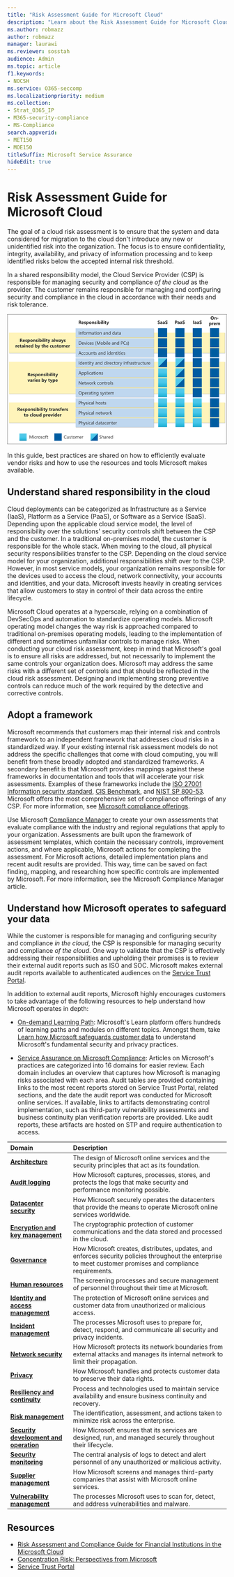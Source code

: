 ```yaml
---
title: "Risk Assessment Guide for Microsoft Cloud"
description: "Learn about the Risk Assessment Guide for Microsoft Cloud"
ms.author: robmazz
author: robmazz
manager: laurawi
ms.reviewer: sosstah
audience: Admin
ms.topic: article
f1.keywords:
- NOCSH
ms.service: O365-seccomp
ms.localizationpriority: medium
ms.collection:
- Strat_O365_IP
- M365-security-compliance
- MS-Compliance
search.appverid:
- MET150
- MOE150
titleSuffix: Microsoft Service Assurance
hideEdit: true
---
```


# Risk Assessment Guide for Microsoft Cloud

The goal of a cloud risk assessment is to ensure that the system and data considered for migration to the cloud don't introduce any new or unidentified risk into the organization. The focus is to ensure confidentiality, integrity, availability, and privacy of information processing and to keep identified risks below the accepted internal risk threshold.

In a shared responsibility model, the Cloud Service Provider (CSP) is responsible for managing security and compliance *of the cloud* as the provider. The customer remains responsible for managing and configuring security and compliance in the cloud in accordance with their needs and risk tolerance.

![Shared responsibility model.](../media/assurance-shared-responsibility-model.png)

In this guide, best practices are shared on how to efficiently evaluate vendor risks and how to use the resources and tools Microsoft makes available.

## Understand shared responsibility in the cloud

Cloud deployments can be categorized as Infrastructure as a Service (IaaS), Platform as a Service (PaaS), or Software as a Service (SaaS). Depending upon the applicable cloud service model, the level of responsibility over the solutions' security controls shift between the CSP and the customer. In a traditional on-premises model, the customer is responsible for the whole stack. When moving to the cloud, all physical security responsibilities transfer to the CSP. Depending on the cloud service model for your organization, additional responsibilities shift over to the CSP. However, in most service models, your organization remains responsible for the devices used to access the cloud, network connectivity, your accounts and identities, and your data. Microsoft invests heavily in creating services that allow customers to stay in control of their data across the entire lifecycle.

Microsoft Cloud operates at a hyperscale, relying on a combination of DevSecOps and automation to standardize operating models. Microsoft operating model changes the way risk is approached compared to traditional on-premises operating models, leading to the implementation of different and sometimes unfamiliar controls to manage risks. When conducting your cloud risk assessment, keep in mind that Microsoft's goal is to ensure all risks are addressed, but not necessarily to implement the same controls your organization does. Microsoft may address the same risks with a different set of controls and that should be reflected in the cloud risk assessment. Designing and implementing strong preventive controls can reduce much of the work required by the detective and corrective controls.

## Adopt a framework

Microsoft recommends that customers map their internal risk and controls framework to an independent framework that addresses cloud risks in a standardized way. If your existing internal risk assessment models do not address the specific challenges that come with cloud computing, you will benefit from these broadly adopted and standardized frameworks. A secondary benefit is that Microsoft provides mappings against these frameworks in documentation and tools that will accelerate your risk assessments. Examples of these frameworks include the [ISO 27001 Information security standard](/compliance/regulatory/offering-iso-27001), [CIS Benchmark](/compliance/regulatory/offering-cis-benchmark), and [NIST SP 800-53](https://csrc.nist.gov/Projects/risk-management/sp800-53-controls/release-search#!/800-53). Microsoft offers the most comprehensive set of compliance offerings of any CSP. For more information, see [Microsoft compliance offerings](/compliance/regulatory/offering-home).

Use Microsoft [Compliance Manager](/microsoft-365/compliance/compliance-manager) to create your own assessments that evaluate compliance with the industry and regional regulations that apply to your organization. Assessments are built upon the framework of assessment templates, which contain the necessary controls, improvement actions, and where applicable, Microsoft actions for completing the assessment. For Microsoft actions, detailed implementation plans and recent audit results are provided. This way, time can be saved on fact finding, mapping, and researching how specific controls are implemented by Microsoft. For more information, see the Microsoft Compliance Manager article.

## Understand how Microsoft operates to safeguard your data

While the customer is responsible for managing and configuring security and compliance *in the cloud*, the CSP is responsible for managing security and compliance *of the cloud*. One way to validate that the CSP is effectively addressing their responsibilities and upholding their promises is to review their external audit reports such as ISO and SOC. Microsoft makes external audit reports available to authenticated audiences on the [Service Trust Portal](https://servicetrust.microsoft.com/ViewPage/MSComplianceGuideV3).

In addition to external audit reports, Microsoft highly encourages customers to take advantage of the following resources to help understand how Microsoft operates in depth:

- [On-demand Learning Path](/learn/roles/auditor): Microsoft's Learn platform offers hundreds of learning paths and modules on different topics. Amongst them, take [Learn how Microsoft safeguards customer data](/learn/paths/audit-safeguard-customer-data/) to understand Microsoft's fundamental security and privacy practices.

- [Service Assurance on Microsoft Compliance](/compliance/#service-assurance): Articles on Microsoft's practices are categorized into 16 domains for easier review. Each domain includes an overview that captures how Microsoft is managing risks associated with each area. Audit tables are provided containing links to the most recent reports stored on Service Trust Portal, related sections, and the date the audit report was conducted for Microsoft online services. If available, links to artifacts demonstrating control implementation, such as third-party vulnerability assessments and business continuity plan verification reports are provided. Like audit reports, these artifacts are hosted on STP and require authentication to access.

| **Domain** |**Description** |
|:---------- |:-------------- |
| [**Architecture**](assurance-architecture.md) | The design of Microsoft online services and the security principles that act as its foundation. |
| [**Audit logging**](assurance-audit-logging.md) | How Microsoft captures, processes, stores, and protects the logs that make security and performance monitoring possible. |
| [**Datacenter security**](assurance-datacenter-security.md) | How Microsoft securely operates the datacenters that provide the means to operate Microsoft online services worldwide. |
| [**Encryption and key management**](assurance-encryption.md) | The cryptographic protection of customer communications and the data stored and processed in the cloud. |
| [**Governance**](assurance-governance.md) | How Microsoft creates, distributes, updates, and enforces security policies throughout the enterprise to meet customer promises and compliance requirements. |
| [**Human resources**](assurance-human-resources.md) | The screening processes and secure management of personnel throughout their time at Microsoft. |
| [**Identity and access management**](assurance-identity-and-access-management.md) | The protection of Microsoft online services and customer data from unauthorized or malicious access. |
| [**Incident management**](assurance-incident-management.md) | The processes Microsoft uses to prepare for, detect, respond, and communicate all security and privacy incidents. |
| [**Network security**](assurance-network-security.md) | How Microsoft protects its network boundaries from external attacks and manages its internal network to limit their propagation. |
| [**Privacy**](assurance-privacy.md) | How Microsoft handles and protects customer data to preserve their data rights. |
| [**Resiliency and continuity**](assurance-resiliency-and-continuity.md) | Process and technologies used to maintain service availability and ensure business continuity and recovery. |
| [**Risk management**](assurance-risk-management.md) | The identification, assessment, and actions taken to minimize risk across the enterprise. |
| [**Security development and operation**](assurance-security-development-and-operation.md) | How Microsoft ensures that its services are designed, run, and managed securely throughout their lifecycle. |
| [**Security monitoring**](assurance-security-monitoring.md) | The central analysis of logs to detect and alert personnel of any unauthorized or malicious activity. |
| [**Supplier management**](assurance-supplier-management.md) | How Microsoft screens and manages third-party companies that assist with Microsoft online services. |
| [**Vulnerability management**](assurance-vulnerability-management.md) | The processes Microsoft uses to scan for, detect, and address vulnerabilities and malware. |

## Resources

- [Risk Assessment and Compliance Guide for Financial Institutions in the Microsoft Cloud](https://servicetrust.microsoft.com/ViewPage/TrustDocumentsV3?command=Download&downloadType=Document&downloadId=edee9b14-3661-4a16-ba83-c35caf672bd7&tab=7f51cb60-3d6c-11e9-b2af-7bb9f5d2d913&docTab=7f51cb60-3d6c-11e9-b2af-7bb9f5d2d913_FAQ_and_White_Papers)
- [Concentration Risk: Perspectives from Microsoft](https://azure.microsoft.com/mediahandler/files/resourcefiles/concentration-risk-perspectives-from-microsoft-/Concentration_Risk_Perspectives_092020.pdf)
- [Service Trust Portal](https://servicetrust.microsoft.com/)
